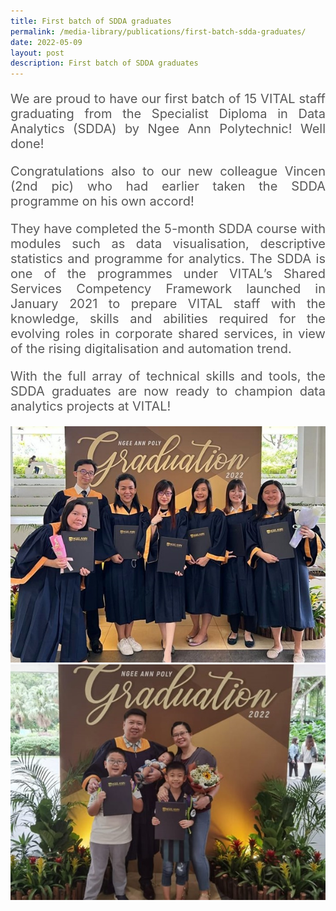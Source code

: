 ```yaml
---
title: First batch of SDDA graduates
permalink: /media-library/publications/first-batch-sdda-graduates/
date: 2022-05-09
layout: post
description: First batch of SDDA graduates
---
```

<p style="font-size: 20px;color:#585858;text-align:justify;">
We are proud to have our first batch of 15 VITAL staff graduating from the Specialist Diploma in Data Analytics (SDDA) by Ngee Ann Polytechnic! Well done!
</p>
<p style="font-size: 20px;color:#585858;text-align:justify;">
Congratulations also to our new colleague Vincen (2nd pic) who had earlier taken the SDDA programme on his own accord!
</p>
<p style="font-size: 20px;color:#585858;text-align:justify;">
They have completed the 5-month SDDA course with modules such as data visualisation, descriptive statistics and programme for analytics. The SDDA is one of the programmes under VITAL’s Shared Services Competency Framework launched in January 2021 to prepare VITAL staff with the knowledge, skills and abilities required for the evolving roles in corporate shared services, in view of the rising digitalisation and automation trend.
</p>
<p style="font-size: 20px;color:#585858;text-align:justify;">
With the full array of technical skills and tools, the SDDA graduates are now ready to champion data analytics projects at VITAL!
</p>
<img src="/images/media/firstbatchsdda_image1.png"  /> 
<br>
<img src="/images/media/firstbatchsdda_image2.png"  /> 